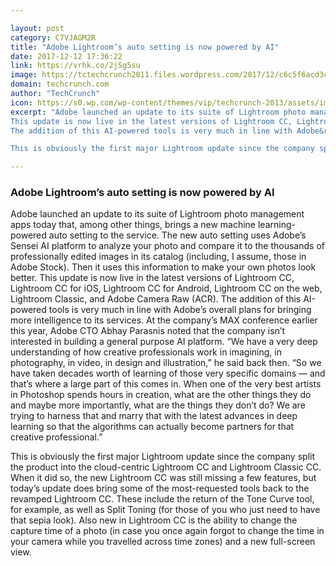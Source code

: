 ```yaml
---

layout: post
category: C7VJAGM2R
title: "Adobe Lightroom’s auto setting is now powered by AI"
date: 2017-12-12 17:36:22
link: https://vrhk.co/2jSg5su
image: https://tctechcrunch2011.files.wordpress.com/2017/12/c6c5f6acd3c7476745703490733135e0-1800x0-c-default.jpg?w=1200&fit=200%2C150
domain: techcrunch.com
author: "TechCrunch"
icon: https://s0.wp.com/wp-content/themes/vip/techcrunch-2013/assets/images/favicon.ico
excerpt: "Adobe launched an update to its suite of Lightroom photo management apps today that, among other things, brings a new machine learning-powered auto setting to the service. The new auto setting uses Adobe&rsquo;s Sensei AI platform to analyze your photo and compare it to the thousands of professionally edited images in its catalog (including, I assume, those in Adobe Stock). Then it uses this information to make your own photos look better.
This update is now live in the latest versions of Lightroom CC, Lightroom CC for iOS, Lightroom CC for Android, Lightroom CC on the web, Lightroom Classic, and Adobe Camera Raw (ACR).
The addition of this AI-powered tools is very much in line with Adobe&rsquo;s overall plans for bringing more intelligence to its services. At the company&rsquo;s MAX conference earlier this year, Adobe CTO Abhay Parasnis noted that the company isn&rsquo;t interested in building a general purpose AI platform.&nbsp;&ldquo;We have a very deep understanding of how creative professionals work in imagining, in photography, in video, in design and illustration,&rdquo; he said back then. &ldquo;So we have taken decades worth of learning of those very specific domains &mdash; and that&rsquo;s where a large part of this comes in. When one of the very best artists in Photoshop&nbsp;spends hours in creation, what are the other things they do and maybe more importantly, what are the things they don&rsquo;t do? We are trying to harness that and marry that with the latest advances in deep learning so that the algorithms can actually become partners for that creative professional.&rdquo;

This is obviously the first major Lightroom update since the company split the product into the cloud-centric Lightroom CC and Lightroom Classic CC. When it did so, the new Lightroom CC was still missing a few features, but today&rsquo;s update does bring some of the most-requested tools back to the revamped Lightroom CC. These include the return of the Tone Curve tool, for example, as well as Split Toning (for those of you who just need to have that sepia look). Also new in Lightroom CC is the ability to change the capture time of a photo (in case you once again forgot to change the time in your camera while you travelled across time zones) and a new full-screen view."

---
```


### Adobe Lightroom’s auto setting is now powered by AI

Adobe launched an update to its suite of Lightroom photo management apps today that, among other things, brings a new machine learning-powered auto setting to the service. The new auto setting uses Adobe&rsquo;s Sensei AI platform to analyze your photo and compare it to the thousands of professionally edited images in its catalog (including, I assume, those in Adobe Stock). Then it uses this information to make your own photos look better.
This update is now live in the latest versions of Lightroom CC, Lightroom CC for iOS, Lightroom CC for Android, Lightroom CC on the web, Lightroom Classic, and Adobe Camera Raw (ACR).
The addition of this AI-powered tools is very much in line with Adobe&rsquo;s overall plans for bringing more intelligence to its services. At the company&rsquo;s MAX conference earlier this year, Adobe CTO Abhay Parasnis noted that the company isn&rsquo;t interested in building a general purpose AI platform.&nbsp;&ldquo;We have a very deep understanding of how creative professionals work in imagining, in photography, in video, in design and illustration,&rdquo; he said back then. &ldquo;So we have taken decades worth of learning of those very specific domains &mdash; and that&rsquo;s where a large part of this comes in. When one of the very best artists in Photoshop&nbsp;spends hours in creation, what are the other things they do and maybe more importantly, what are the things they don&rsquo;t do? We are trying to harness that and marry that with the latest advances in deep learning so that the algorithms can actually become partners for that creative professional.&rdquo;

This is obviously the first major Lightroom update since the company split the product into the cloud-centric Lightroom CC and Lightroom Classic CC. When it did so, the new Lightroom CC was still missing a few features, but today&rsquo;s update does bring some of the most-requested tools back to the revamped Lightroom CC. These include the return of the Tone Curve tool, for example, as well as Split Toning (for those of you who just need to have that sepia look). Also new in Lightroom CC is the ability to change the capture time of a photo (in case you once again forgot to change the time in your camera while you travelled across time zones) and a new full-screen view.